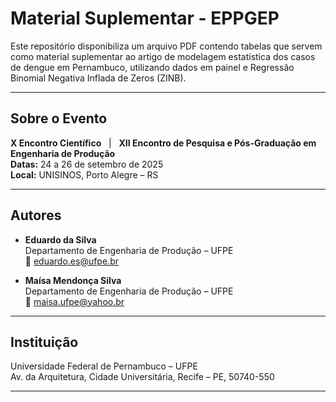 # Material Suplementar - EPPGEP

Este repositório disponibiliza um arquivo PDF contendo tabelas que servem como material suplementar ao artigo de modelagem estatística dos casos de dengue em Pernambuco, utilizando dados em painel e Regressão Binomial Negativa Inflada de Zeros (ZINB).

---

## Sobre o Evento

**X Encontro Científico** &nbsp; | &nbsp; **XII Encontro de Pesquisa e Pós-Graduação em Engenharia de Produção**  
**Datas:** 24 a 26 de setembro de 2025  
**Local:** UNISINOS, Porto Alegre – RS

---

## Autores

- **Eduardo da Silva**  
  Departamento de Engenharia de Produção – UFPE  
  📧 [eduardo.es@ufpe.br](mailto:eduardo.es@ufpe.br)

- **Maísa Mendonça Silva**  
  Departamento de Engenharia de Produção – UFPE  
  📧 [maisa.ufpe@yahoo.br](mailto:maisa.ufpe@yahoo.br)

---

## Instituição

Universidade Federal de Pernambuco – UFPE  
Av. da Arquitetura, Cidade Universitária, Recife – PE, 50740-550

---

